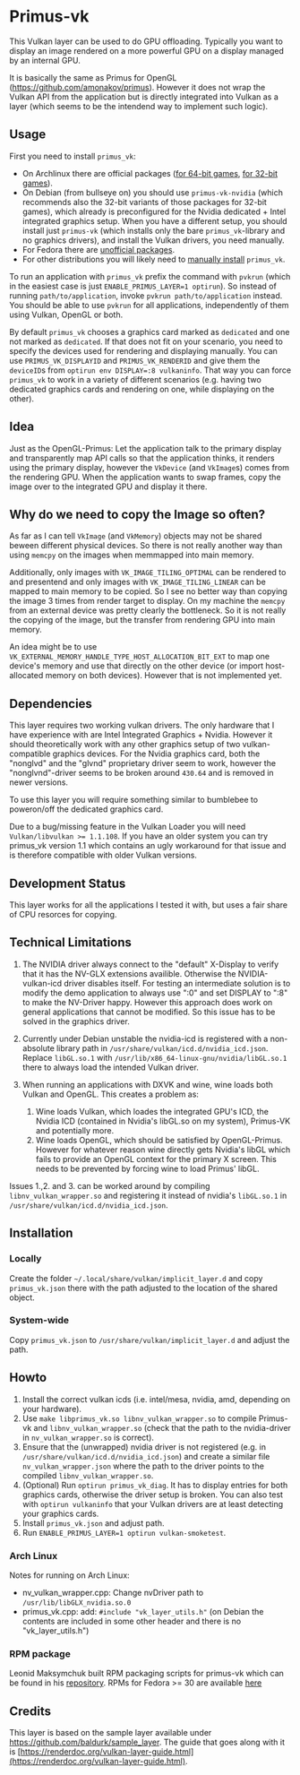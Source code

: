 # Primus-vk

This Vulkan layer can be used to do GPU offloading. Typically you want to display an image rendered on a more powerful GPU on a display managed by an internal GPU.

It is basically the same as Primus for OpenGL (https://github.com/amonakov/primus). However it does not wrap the Vulkan API from the application but is directly integrated into Vulkan as a layer (which seems to be the intendend way to implement such logic).

## Usage

First you need to install `primus_vk`:
 * On Archlinux there are official packages ([for 64-bit games](https://archlinux.org/packages/extra/x86_64/primus_vk/), [for 32-bit games](https://www.archlinux.org/packages/multilib/x86_64/lib32-primus_vk/)).
 * On Debian (from bullseye on) you should use `primus-vk-nvidia` (which recommends also the 32-bit variants of those packages for 32-bit games), which already is preconfigured for the Nvidia dedicated + Intel integrated graphics setup. When you have a different setup, you should install just `primus-vk` (which installs only the bare `primus_vk`-library and no graphics drivers), and install the Vulkan drivers, you need manually.
 * For Fedora there are [unofficial packages](https://copr.fedorainfracloud.org/coprs/yura/primus-vk/).
 * For other distributions you will likely need to [manually install](#installation) `primus_vk`.

To run an application with `primus_vk` prefix the command with `pvkrun` (which in the easiest case is just `ENABLE_PRIMUS_LAYER=1 optirun`). So instead of running `path/to/application`, invoke `pvkrun path/to/application` instead. You should be able to use `pvkrun` for all applications, independently of them using Vulkan, OpenGL or both.

By default `primus_vk` chooses a graphics card marked as `dedicated` and one not marked as `dedicated`. If that does not fit on your scenario, you need to specify the devices used for rendering and displaying manually. You can use `PRIMUS_VK_DISPLAYID` and `PRIMUS_VK_RENDERID` and give them the `deviceID`s from `optirun env DISPLAY=:8 vulkaninfo`. That way you can force `primus_vk` to work in a variety of different scenarios (e.g. having two dedicated graphics cards and rendering on one, while displaying on the other).


## Idea

Just as the OpenGL-Primus: Let the application talk to the primary display and transparently map API calls so that the application thinks, it renders using the primary display, however the `VkDevice` (and `VkImage`s) comes from the rendering GPU.
When the application wants to swap frames, copy the image over to the integrated GPU and display it there.

## Why do we need to copy the Image so often?
As far as I can tell `VkImage` (and `VkMemory`) objects may not be shared beween different physical devices. So there is not really another way than using `memcpy` on the images when memmapped into main memory.

Additionally, only images with `VK_IMAGE_TILING_OPTIMAL` can be rendered to and presentend and only images with `VK_IMAGE_TILING_LINEAR` can be mapped to main memory to be copied. So I see no better way than copying the image 3 times from render target to display. On my machine the `memcpy` from an external device was pretty clearly the bottleneck. So it is not really the copying of the image, but the transfer from rendering GPU into main memory.

An idea might be to use `VK_EXTERNAL_MEMORY_HANDLE_TYPE_HOST_ALLOCATION_BIT_EXT` to map one device's memory and use that directly on the other device (or import host-allocated memory on both devices). However that is not implemented yet.

## Dependencies
This layer requires two working vulkan drivers. The only hardware that I have experience with are Intel Integrated Graphics + Nvidia. However it should theoretically work with any other graphics setup of two vulkan-compatible graphics devices. For the Nvidia graphics card, both the "nonglvd" and the "glvnd" proprietary driver seem to work, however the "nonglvnd"-driver seems to be broken around `430.64` and is removed in newer versions.

To use this layer you will require something similar to bumblebee to poweron/off the dedicated graphics card.

Due to a bug/missing feature in the Vulkan Loader you will need `Vulkan/libvulkan >= 1.1.108`. If you have an older system you can try primus_vk version 1.1 which contains an ugly workaround for that issue and is therefore compatible with older Vulkan versions.


## Development Status

This layer works for all the applications I tested it with, but uses a fair share of CPU resorces for copying.

## Technical Limitations

1. The NVIDIA driver always connect to the "default" X-Display to verify that it has the NV-GLX extensions availible. Otherwise the NVIDIA-vulkan-icd driver disables itself. For testing an intermediate solution is to modify the demo application to always use ":0" and set DISPLAY to ":8" to make the NV-Driver happy. However this approach does work on general applications that cannot be modified. So this issue has to be solved in the graphics driver.

2. Currently under Debian unstable the nvidia-icd is registered with a non-absolute library path in `/usr/share/vulkan/icd.d/nvidia_icd.json`. Replace `libGL.so.1` with `/usr/lib/x86_64-linux-gnu/nvidia/libGL.so.1` there to always load the intended Vulkan driver.

3. When running an applications with DXVK and wine, wine loads both Vulkan and OpenGL. This creates a problem as:
	1. Wine loads Vulkan, which loades the integrated GPU's ICD, the Nvidia ICD (contained in Nvidia's libGL.so on my system), Primus-VK and potentially more.
	2. Wine loads OpenGL, which should be satisfied by OpenGL-Primus. However for whatever reason wine directly gets Nvidia's libGL which fails to provide an OpenGL context for the primary X screen.
	This needs to be prevented by forcing wine to load Primus' libGL.

Issues 1.,2. and 3. can be worked around by compiling `libnv_vulkan_wrapper.so` and registering it instead of nvidia's `libGL.so.1` in `/usr/share/vulkan/icd.d/nvidia_icd.json`.

## Installation
### Locally
Create the folder `~/.local/share/vulkan/implicit_layer.d` and copy `primus_vk.json` there with the path adjusted to the location of the shared object.

### System-wide
Copy `primus_vk.json` to `/usr/share/vulkan/implicit_layer.d` and adjust the path.

## Howto
1. Install the correct vulkan icds (i.e. intel/mesa, nvidia, amd, depending on your hardware).
2. Use `make libprimus_vk.so libnv_vulkan_wrapper.so` to compile Primus-vk and `libnv_vulkan_wrapper.so` (check that the path to the nvidia-driver in `nv_vulkan_wrapper.so` is correct).
3. Ensure that the (unwrapped) nvidia driver is not registered (e.g. in `/usr/share/vulkan/icd.d/nvidia_icd.json`) and create a similar file `nv_vulkan_wrapper.json` where the path to the driver points to the compiled `libnv_vulkan_wrapper.so`.
4. (Optional) Run `optirun primus_vk_diag`. It has to display entries for both graphics cards, otherwise the driver setup is broken. You can also test with `optirun vulkaninfo` that your Vulkan drivers are at least detecting your graphics cards.
5. Install `primus_vk.json` and adjust path.
6. Run `ENABLE_PRIMUS_LAYER=1 optirun vulkan-smoketest`.

### Arch Linux

Notes for running on Arch Linux:

* nv_vulkan_wrapper.cpp: Change nvDriver path to `/usr/lib/libGLX_nvidia.so.0`
* primus_vk.cpp: add: `#include "vk_layer_utils.h"` (on Debian the contents are included in some other header and there is no "vk_layer_utils.h")

### RPM package

Leonid Maksymchuk built RPM packaging scripts for primus-vk which can be found in his [repository](https://github.com/leonmaxx/primus-vk-rpm). RPMs for Fedora >= 30 are available [here](https://copr.fedorainfracloud.org/coprs/yura/primus-vk/)

## Credits

This layer is based on the sample layer available under https://github.com/baldurk/sample_layer. The guide that goes along with it is [https://renderdoc.org/vulkan-layer-guide.html](https://renderdoc.org/vulkan-layer-guide.html).
